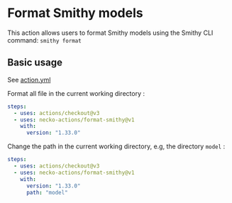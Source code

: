 # Format Smithy models

This action allows users to format Smithy models using the Smithy CLI command: `smithy format`

## Basic usage

See [action.yml](action.yml)

Format all file in the current working directory :

```yaml
steps:
  - uses: actions/checkout@v3
  - uses: necko-actions/format-smithy@v1
    with:
      version: "1.33.0"
```

Change the path in the current working directory, e.g, the directory `model` :

```yaml
steps:
  - uses: actions/checkout@v3
  - uses: necko-actions/format-smithy@v1
    with:
      version: "1.33.0"
      path: "model"
```

